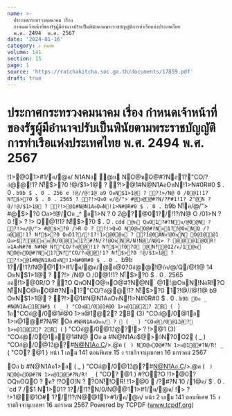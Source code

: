 ```yaml
---
name: >-
  ประกาศกระทรวงคมนาคม เรื่อง
  กำหนดเจ้าหน้าที่ของรัฐผู้มีอำนาจปรับเป็นพินัยตามพระราชบัญญัติการท่าเรือแห่งประเทศไทย
  พ.ศ. 2494  พ.ศ. 2567
date: '2024-01-16'
category: ง พิเศษ
volume: 141
section: 15
page: 1
source: 'https://ratchakitcha.soc.go.th/documents/17859.pdf'
draft: true
---
```


# ประกาศกระทรวงคมนาคม เรื่อง กำหนดเจ้าหน้าที่ของรัฐผู้มีอำนาจปรับเป็นพินัยตามพระราชบัญญัติการท่าเรือแห่งประเทศไทย พ.ศ. 2494  พ.ศ. 2567

!1>@01>#1/ค/@ค/ N1ANอ ํ@ห NO@หO@#?Nอ1?"CO/?อํ@@!1? N!็$>?0 !@/$1>1@ ? ?!>@1#N@N1AอOหN!1>N#0R#0 $ . 0 . `b9b $ . 0 . 256 e !@//@!1@ a9 OหN$1>1@ ? ?!>/N@ O /0@1!1? N!็$>?0 $ . 0 . 2565 ? ?!>QหO ค/@/"> #@อ@@#?N/?P#1!1? 2"@N ? 0/!@/$1>1@ ? ?!>@1#N@N1AอOหN!1>N#0R#0 $ . 0 . `b9b N!็ค/@/"> #@$>?0 Oล>!@/Oอ _^ อ1>N ? 0 2ํ@?@01?/!1?/N@ O /01>N ? 0 !> ? !> Q@1!1? N!็$>?0 $ . 0 . `cdd ํ@ห QหO1?#?Nห/@0@N ? ?!>ค/@/"> #@$>?0 />R O ? ?!>QหO NO@หO@#?Nอ1?!ํ@OหNQ /?อํ@@!1? N!็$>?0 QหO1?/!1?!1>@0ํ@ห ? ?1@0ANอ!ํ@OหN O@1@@1 Oล>$?@อหN/0@อ1?#?N/?!ํ@OหNR/N!Nํ@/N@1> ? ํ@@@1@OR!ห1AอN#?0 N#N@ N!็"CO/?อํ@@!1? N!็$>?0?O @N!็@12/ค/1ํ@ห NO@หO@#?Nอ1?N!็"CO/?อํ@@!1? N!็$>?0 !@/$1>1@ ? ?!>@1#N@N1AอOหN!1>N#0R#0 $ . 0 . `b9b 1?/!1?/N@@11>#1/ค/@ค/@อ@0?0อํ@@!@/ค/@/Q/@!1@ 14 OหN$1>1@ ? ?!> /N@ O /0@1!1? N!็$>?0 $ . 0 . 2565 ออ!1>@0R/O ? ?O QหONO@หO@#?N@N ํ @1!ํ@OหN!NอR!?O N!็NO@หO@#?Nอ1?"CO/?อํ@@!1? N!็$>?0 1?!@//@!1@ b9 OหN$1>1@ ? ?!>@1#N@N1AอOหN!1>N#0R#0 $ . 0 . `b9b Oอ _ #N@N1Aอ1BN#$ ( _ ) "COอํ@/0@1#่@0 1>ห@1@2? 2B ( ` ) 1อ"COอํ@/0@1#่@0 1>ห@1@2? 2B (3) "COอํ@/0@1อ 1>ห@1@#?N/R! Oอ ` #N@N1AอOหล/ ?  ( _ ) "COอํ@/0@12ํ@? 1>ห@1@2? 2B ( ` ) "COอํ@/0@12ํ@?!> ? !>@1 (3) "COอํ@/0@1อ@1#N@ Oอ a #N@N1Aอ$@>0์N?0O2 ( _ ) "COอํ@/0@12ํ@?#N@N1Aอ.C/>.@ค ( ` ) NO@หO@#?N 1>ห@1@#?N/R! _` ( "CO? @1 ) หน้า 1 เลม 141 ตอนพิเศษ 15 ง ราชกิจจานุเบกษา 16 มกราคม 2567

Oอ b #N@N1Aอ1>อ ( _ ) "COอํ@/0@12ํ@?#N@N1Aอ.C/>.@ค ( ` ) NO@หO@#?N 1>ห@1@#?N/R! _` ( "CO? @1 ) #?O?O !1>@0?OQหOQO ? ค? !?OO!N ? ?ON!็!OR! !1>@0  /?#?N 10 /1@ค/ $ . 0 . `cd 7 /$1 N1>01? 1?/!1?N/0/N@@11>#1/ค/@ค/ !> ? !>1@@1O# 1?/!1?/N@@11>#1/ค/@ค/ หน้า 2 เลม 141 ตอนพิเศษ 15 ง ราชกิจจานุเบกษา 16 มกราคม 2567 Powered by TCPDF (www.tcpdf.org)
